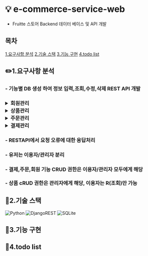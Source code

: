 # 💡 e-commerce-service-web <br>
 - Fruitte 스토어 Backend 데이터 베이스 및 API 개발 

## 목차
[1.요구사항 분석](#1.요구사항-분석)
[2.기술 스택](#2.기술-스택)
[3.기능 구현](#3.기능-구현)
[4.todo list](#4.todo-list)

## ✏️1.요구사항 분석

<h3>- 기능별 DB 생성 하여 정보 입력,조회,수정,삭제 REST API 개발<h3>

  <details>
  <summary>회원관리</summary>
  회원가입/로그인/로그아웃/회원탈퇴
  </details>
  <details>
  <summary>상품관리</summary>
  상품등록/목록조회/상품수정/상품삭제
  </details>
  <details>
  <summary>주문관리</summary>
  주문등록/주문조회/주문수정/주문삭제
  </details>
  <details>
  <summary>결제관리</summary>
  결제등록/결제조회/결제수정/결제삭제
  </details>
  
 <h3>- RESTAPI에서 요청 오류에 대한 응답처리 <h3>
 <h3>- 유저는 이용자/관리자 분리 <h3>
 - 결제,주문,회원 기능 CRUD 권한은 이용자/관리자 모두에게 해당<br><br>
 - 상품 cRUD 권한은 관리자에게 해당, 이용자는 R(조회)만 가능
     
## 🔋2.기술 스택 

   ![Python](https://img.shields.io/badge/python-3670A0?style=for-the-badge&logo=python&logoColor=ffdd54)
   ![DjangoREST](https://img.shields.io/badge/DJANGO-REST-ff1709?style=for-the-badge&logo=django&logoColor=white&color=ff1709&labelColor=gray)
   ![SQLite](https://img.shields.io/badge/sqlite-%2307405e.svg?style=for-the-badge&logo=sqlite&logoColor=white)
     
## 🚀3.기능 구현 



## 📜4.todo list
